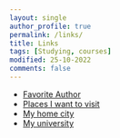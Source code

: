 ```yaml
---
layout: single
author_profile: true
permalink: /links/
title: Links
tags: [Studying, courses]
modified: 25-10-2022
comments: false
---
```



* [Favorite Author](http://myfavoritauthor.com)
* [Places I want to visit](http://iwanttovisit.com)
* [My home city](http://homecity.com)
* [My university](http://myuniversity.com)
